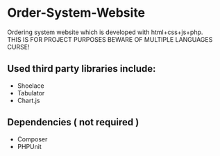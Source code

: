 # Order-System-Website
 Ordering system website which is developed with html+css+js+php.\
THIS IS FOR PROJECT PURPOSES BEWARE OF MULTIPLE LANGUAGES CURSE!
 
## Used third party libraries include:
- Shoelace
- Tabulator
- Chart.js

## Dependencies ( not required )
- Composer
- PHPUnit
